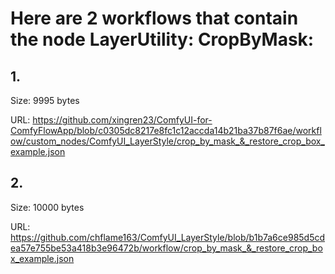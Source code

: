 # Here are 2 workflows that contain the node LayerUtility: CropByMask:

## 1. 

Size: 9995 bytes

URL: https://github.com/xingren23/ComfyUI-for-ComfyFlowApp/blob/c0305dc8217e8fc1c12accda14b21ba37b87f6ae/workflow/custom_nodes/ComfyUI_LayerStyle/crop_by_mask_&_restore_crop_box_example.json

## 2. 

Size: 10000 bytes

URL: https://github.com/chflame163/ComfyUI_LayerStyle/blob/b1b7a6ce985d5cdea57e755be53a418b3e96472b/workflow/crop_by_mask_&_restore_crop_box_example.json


